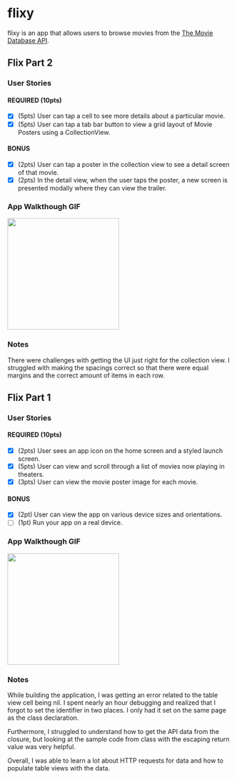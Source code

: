 # flixy

flixy is an app that allows users to browse movies from the [The Movie Database API](http://docs.themoviedb.apiary.io/#).

## Flix Part 2

### User Stories

#### REQUIRED (10pts)
- [x] (5pts) User can tap a cell to see more details about a particular movie.
- [x] (5pts) User can tap a tab bar button to view a grid layout of Movie Posters using a CollectionView.

#### BONUS
- [x] (2pts) User can tap a poster in the collection view to see a detail screen of that movie.
- [x] (2pts) In the detail view, when the user taps the poster, a new screen is presented modally where they can view the trailer.

### App Walkthough GIF
<img src="http://g.recordit.co/MWeE3WXeeR.gif" width=250><br>

### Notes
There were challenges with getting the UI just right for the collection view. I struggled with making the spacings correct so that there were equal margins and the correct amount of items in each row.

## Flix Part 1

### User Stories

#### REQUIRED (10pts)
- [x] (2pts) User sees an app icon on the home screen and a styled launch screen.
- [x] (5pts) User can view and scroll through a list of movies now playing in theaters.
- [x] (3pts) User can view the movie poster image for each movie.

#### BONUS
- [x] (2pt) User can view the app on various device sizes and orientations.
- [ ] (1pt) Run your app on a real device.

### App Walkthough GIF
<img src="http://g.recordit.co/3NNCIG6JHb.gif" width=250><br>

### Notes
While building the application, I was getting an error related to the table view cell being nil. I spent nearly an hour debugging and realized that I forgot to set the identifier in two places. I only had it set on the same page as the class declaration.

Furthermore, I struggled to understand how to get the API data from the closure, but looking at the sample code from class with the escaping return value was very helpful.

Overall, I was able to learn a lot about HTTP requests for data and how to populate table views with the data.
